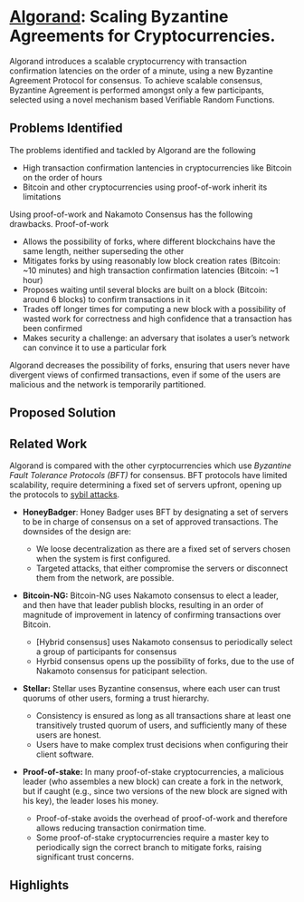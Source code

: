 # [Algorand](https://dl.acm.org/citation.cfm?id=3132757):  Scaling Byzantine Agreements for Cryptocurrencies. 

Algorand introduces a scalable cryptocurrency with transaction confirmation latencies on the order of a minute, using a new 
Byzantine Agreement Protocol for consensus. To achieve scalable consensus, Byzantine Agreement is performed amongst only
a few participants, selected using a novel mechanism based Verifiable Random Functions.

## Problems Identified

The problems identified and tackled by Algorand are the following
- High transaction confirmation lantencies in cryptocurrencies like Bitcoin on the order of hours
- Bitcoin and other cryptocurrencies using proof-of-work inherit its limitations

Using proof-of-work and Nakamoto Consensus has the following drawbacks. Proof-of-work
- Allows the possibility of forks, where different blockchains have the same length, neither superseding the other
- Mitigates forks by using reasonably low block creation rates (Bitcoin: ~10 minutes) and high transaction confirmation
latencies (Bitcoin: ~1 hour)
- Proposes waiting until several blocks are built on a block (Bitcoin: around 6 blocks) to confirm transactions in it
- Trades off longer times for computing a new block with a possibility of wasted work for correctness and high 
confidence that a transaction has been confirmed
- Makes security a challenge: an adversary that isolates a user’s network can convince it to use a particular fork
 
Algorand decreases the possibility of forks, ensuring that users never have divergent views of confirmed transactions, 
even if some of the users are malicious and the network is temporarily partitioned.

## Proposed Solution


## Related Work

Algorand is compared with the other cyrptocurrencies which use *Byzantine Fault Tolerance Protocols (BFT)* for consensus.
BFT protocols have limited scalability, require determining a fixed set of servers upfront, opening up the protocols to 
[sybil attacks](https://coincentral.com/sybil-attack-blockchain/).

- **HoneyBadger**: Honey Badger uses BFT by designating a set of servers to be in charge of consensus on a set of approved 
transactions. The downsides of the design are:
  - We loose decentralization as there are a fixed set of servers chosen when the system is first configured.
  - Targeted attacks, that either compromise the servers or disconnect them from the network, are possible.

- **Bitcoin-NG:** Bitcoin-NG uses Nakamoto consensus to elect a leader, and then have that leader publish blocks,
resulting in an order of magnitude of improvement in latency of confirming transactions over Bitcoin. 
  - [Hybrid consensus] uses Nakamoto consensus to periodically select a group of participants for consensus
  - Hyrbid consensus opens up the possibility of forks, due to the use of Nakamoto consensus for paticipant selection.

- **Stellar:** Stellar uses Byzantine consensus, where each user can trust quorums of other users, forming a trust hierarchy. 
  - Consistency is ensured as long as all transactions share at least one transitively trusted quorum of users, 
  and sufficiently many of these users are honest.
  - Users have to make complex trust decisions when configuring their client software.

- **Proof-of-stake:** In many proof-of-stake cryptocurrencies, a malicious leader (who assembles a new block) 
can create a fork in the network, but if caught (e.g., since two versions of the new block are signed with his key), 
the leader loses his money. 
  - Proof-of-stake avoids the overhead of proof-of-work and therefore allows reducing transaction conirmation time. 
  - Some proof-of-stake cryptocurrencies require a master key to periodically sign the correct branch to mitigate forks, raising
  significant trust concerns.

## Highlights
